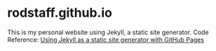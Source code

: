 # rodstaff.github.io
This is my personal website using Jekyll, a static site generator. 
Code Reference:  [Using Jekyll as a static site generator with GitHub Pages](https://help.github.com/articles/using-jekyll-as-a-static-site-generator-with-github-pages/)